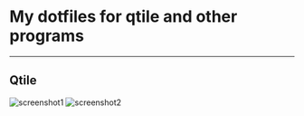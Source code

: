 # My dotfiles for qtile and other programs
___

## Qtile
![screenshot1](https://i.imgur.com/hf6F4Qm.png)
![screenshot2](https://i.imgur.com/UeAF7Qn.png)


